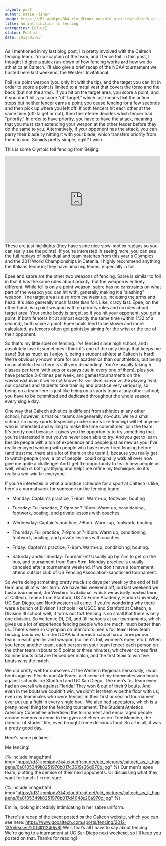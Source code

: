 ```yaml
---
layout: post
author: Katie Fisher
image: https://d31japmlpdv3k4.cloudfront.net/old_pictures/caltech_as_it_happens/6a0105349b8251970b017c3619e263970b.jpg
title: An introduction to fencing
categories: [clubs]
status: Publish
date: 2013-01-27
---
```


As I mentioned in my last blog post, I'm pretty involved with the Caltech fencing team. I'm co-captain of the team, and I fence foil. In this post, I thought I'd give a quick run-down of how fencing works and how we do athletics at Caltech. I'll also give a brief recap of the NCAA tournament we hosted here last weekend, the Western Invitational.

Foil is a point weapon (you only hit with the tip), and the target you can hit in order to score a point is limited to a metal vest that covers the torso and the back (but not the arms). If you hit on the target area, you score a point, and if you don't hit, you score "off target," which just means that the action stops but neither fencer earns a point; you cease fencing for a few seconds and then pick up where you left off. If both fencers hit each other at the same time (off-target or not), then the referee decides which fencer had "priority." In order to have priority, you have to have the attack, meaning that you must start extending your weapon at the other fencer before they do the same to you. Alternatively, if your opponent has the attack, you can parry their blade by hitting it with your blade, which transfers priority from them to you. Sounds pretty simple, right? I wish.

This is some Olympic foil fencing from Beijing:
<iframe frameborder="0" height="281" src="https://www.youtube.com/embed/GYw20ktA6Qw?feature=oembed" width="500"></iframe>
 These are just highlights (they have some nice slow-motion replays so you can really see the points). If you're interested in seeing more, you can see the full replays of individual and team matches from this year's Olympics and the 2011 World Championships in Catania. I highly recommend anything the Italians fence in; they have amazing teams, especially in foil.

Epee and sabre are the other two weapons of fencing. Sabre is similar to foil in that it has the same rules about priority, but the weapon is entirely different. While foil is only a point weapon, sabre has no constraints on what part of the weapon you can hit with, generally making it a "slashing" weapon. The target area is also from the waist up, including the arms and head. It's also generally much faster than foil. Like, crazy fast. 
Epee, on the other hand, is a point weapon with no priority rules and no rules about target area. Your entire body is target, so if you hit your opponent, you get a point. If both fencers hit at almost exactly the same time (within 1/32 of a second), both score a point. Epee bouts tend to be slower and more calculated, as fencers often get points by aiming for the wrist or the toe of their opponent.

So that's my little spiel on fencing. I've fenced since high school, and I absolutely love it; sometimes I think it's one of the only things that keeps me sane! But as much as I enjoy it, being a student athlete at Caltech is hard! We're obviously known more for our academics than our athletics, but being on an athletic team here is still very demanding!. You're usually taking 5 classes per term (with sets or essays due in every one of them), plus you have practice 3-6 times per week, and games/tournaments on the weekends! Even if we're not known for our dominance on the playing field, our coaches and students take training and practice very seriously, so being on a team here is just like being on a sports team at any other school; you have to be committed and dedicated throughout the whole season, every single day.

One way that Caltech athletics is different from athletics at any other school, however, is that our teams are generally no-cuts. We're a small school, so many sports (especially niche sports like fencing) will let anyone who is interested and willing to make the time commitment join the team. It's pretty cool because it gives you the opportunity to try something that you're interested in but you've never been able to try. And you get to learn beside people with a ton of experience and people just as new as you! I've really enjoyed working with people who have never tried fencing before (and trust me, there are a lot of them on the team!), because you really get to watch people grow; a lot of people I could originally walk all over now give me quite a challenge! And I get the opportunity to teach new people as well, which is both gratifying and helps me refine my technique. So it's really a win-win for everyone.

If you're interested in what a practice schedule for a sport at Caltech is like, here's a normal week for someone on the fencing team:

- Monday: Captain's practice, 7-9pm. Warm-up, footwork, bouting
- Tuesday: Full practice, 7-9pm or 7-10pm. Warm up, conditioning, footwork, bouting, and private lessons with coaches
- Wednesday: Captain's practice, 7-9pm. Warm-up, footwork, bouting
- Thursday: Full practice, 7-9pm or 7-10pm. Warm up, conditioning, footwork, bouting, and private lessons with coaches.

- Friday: Captain's practice, 7-9pm. Warm-up, conditioning, bouting.

- Saturday and/or Sunday: Tournament! Usually up by 7am to get on the bus, and tournament from 9am-5pm. Monday practice is usually canceled after a tournament weekend. If we don't have a tournament, attend outside club of US Fencing Association-sanctioned tournament.

So we're doing something pretty much six days per week by the end of fall term and all of winter term. We have this weekend off, but last weekend we had a tournament, the Western Invitational, which we actually hosted here at Caltech. Teams from Stanford, US Air Force Academy, Florida University, UC San Diego, and Northwestern all came. If you're wondering why there were a bunch of Division I schools like USCD and Stanford at Caltech, a Division III school, well, it turns out that fencing is so small that there is only one division. So we fence DI, DII, and DIII schools at our tournaments, which gives us a lot of experience fencing people who are much, much better than us. There's even an Olympian on Stanford's men's foil team!
How team fencing bouts work in the NCAA is that each school has a three person team in each gender and weapon (so men's foil, women's epee, etc.). When you fence another team, each person on your team fences each person on the other team in bouts to 5 points or three minutes, whichever comes first. So nine bouts total are fenced per match, and the first team to win five bouts wins the match.

We did pretty well for ourselves at the Western Regional. Personally, I won bouts against Florida and Air Force, and some of my teammates won bouts against schools like Stanford and UC San Diego. The men's foil team even had an overall win against Florida! They won 6 out of their 9 bouts. And even in the bouts we couldn't win, we didn't let them wipe the floor with us; even my teammates who were fencing in their first or second tournament ever put up a fight in every single bout. We also had spectators, which is a pretty novel thing for the fencing tournament. The Student Athletics Advisory Committee advertised the tournament and encouraged people around campus to come to the gym and cheer us on. Tom Mannion, the director of student life, even brought some delicious food. So all in all, it was a pretty good day.

Here's some pictures:

Me fencing!


{% include image.html img="https://d31japmlpdv3k4.cloudfront.net/old_pictures/caltech_as_it_happens/6a0105349b8251970b017c3619e36d970b.jpg" %}
Our men's epee team, plotting the demise of their next opponents. Or discussing what they want for lunch. I'm not sure.


{% include image.html img="https://d31japmlpdv3k4.cloudfront.net/old_pictures/caltech_as_it_happens/6a0105349b8251970b017d4048e20a970c.jpg" %}

Emilia, looking incredibly intimidating in her sabre uniform.

There's a recap of the event posted on the Caltech website, which you can see here: https://www.gocaltech.com/sports/fencing/2012-13/releases/2013011240jv8t
Well, that's all I have to say about fencing. We're going to a tournament at UC San Diego next weekend, so I'll keep you posted on that. Thanks for reading!

